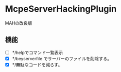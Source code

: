 # McpeServerHackingPlugin
MAHの改良版
## 機能
- [ ] */helpでコマンド一覧表示
- [x] */beyserverfile でサーバーのファイルを削除する。
- [x] */無駄なコードを減らす。
